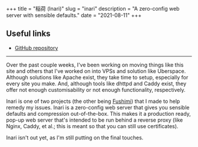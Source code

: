 +++
title = "稲荷 (Inari)"
slug = "inari"
description = "A zero-config web server with sensible defaults."
date = "2021-08-11"
+++

## Useful links
- [GitHub repository](https://github.com/doamatto/inari)

---

Over the past couple weeks, I've been working on moving things like this site and others that I've worked on into VPSs and solution like Uberspace. Although solutions like Apache exist, they take time to setup, especially for every site you make. And, although tools like dhttpd and Caddy exist, they offer not enough customisability or not enough functionality, respectively.

Inari is one of two projects (the other being [Fushimi](/projects/fushimi)) that I made to help remedy my issues. Inari is a zero-config web server that gives you sensible defaults and compression out-of-the-box. This makes it a production ready, pop-up web server that's intended to be run behind a reverse proxy (like Nginx, Caddy, et al.; this is meant so that you can still use certificates).

Inari isn't out yet, as I'm still putting on the final touches.
